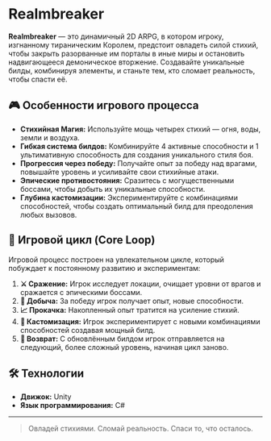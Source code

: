 # Realmbreaker
**Realmbreaker** — это динамичный 2D ARPG, в котором игроку, изгнанному тираническим Королем, предстоит овладеть силой стихий, чтобы закрыть разорванные им порталы в иные миры и остановить надвигающееся демоническое вторжение. Создавайте уникальные билды, комбинируя элементы, и станьте тем, кто сломает реальность, чтобы спасти её.

## 🎮 Особенности игрового процесса

*   **Стихийная Магия:** Используйте мощь четырех стихий — огня, воды, земли и воздуха.
*   **Гибкая система билдов:** Комбинируйте 4 активные способности и 1 ультимативную способность для создания уникального стиля боя.
*   **Прогрессия через победу:** Получайте опыт за победу над врагами, повышайте уровень и усиливайте свои стихийные атаки.
*   **Эпические противостояния:** Сразитесь с могущественными боссами, чтобы добыть их уникальные способности.
*   **Глубина кастомизации:** Экспериментируйте с комбинациями способностей, чтобы создать оптимальный билд для преодоления любых вызовов.

## 🔄 Игровой цикл (Core Loop)

Игровой процесс построен на увлекательном цикле, который побуждает к постоянному развитию и экспериментам:

1.  **⚔️ Сражение:** Игрок исследует локации, очищает уровни от врагов и сражается с эпическими боссами.
2.  **🎁 Добыча:** За победу игрок получает опыт, новые способности.
3.  **📈 Прокачка:** Накопленный опыт тратится на усиление стихий.
4.  **🧪 Кастомизация:** Игрок экспериментирует с новыми комбинациями способностей создавая мощный билд.
5.  **🔄 Возврат:** С обновлённым билдом игрок отправляется на следующий, более сложный уровень, начиная цикл заново.

## 🛠️ Технологии

*   **Движок:** Unity 
*   **Язык программирования:** C#
---
> Овладей стихиями. Сломай реальность. Спаси то, что осталось.
